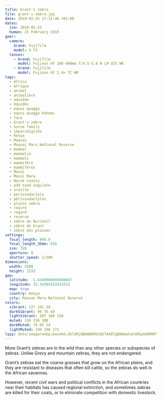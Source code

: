 ```yaml
---
title: Grant's zebra
file: grant-s-zebra.jpg
date: 2019-02-25 17:11:46 +01:00
dates:
  iso: 2019-02-25
  human: 25 February 2019
gear:
  camera:
    brand: Fujifilm
    model: X-T3
  lenses:
    - brand: Fujifilm
      model: Fujinon XF 100-400mm f/4.5-5.6 R LM OIS WR
    - brand: Fujifilm
      model: Fujinon XF 1.4× TC WR
tags:
  - Africa
  - Afrique
  - animal
  - animalière
  - equidae
  - équidés
  - equus quagga
  - equus quagga bohemi
  - face
  - Grant's zebra
  - horse family
  - imparidigités
  - Kenya
  - Maasai
  - Maasai Mara National Reserve
  - mammal
  - mammalia
  - mammals
  - mammifère
  - mammifères
  - Masai
  - Masai Mara
  - Narok County
  - odd-toed ungulate
  - oreille
  - perissodactyla
  - périssodactyles
  - plains zebra
  - rayure
  - regard
  - reserve
  - zèbre de Burchell
  - zèbre de Grant
  - zèbre des plaines
settings:
  focal_length: 406.8
  focal_length_35mm: 610
  iso: 320
  aperture: 8
  shutter_speed: 1/500
dimensions:
  width: 3500
  height: 2333
geo:
  latitude: -1.6349966666666667
  longitude: 35.34364333333333
  map: true
  country: Kenya
  city: Maasai Mara National Reserve
colors:
  vibrant: 127 141 59
  darkVibrant: 99 76 44
  lightVibrant: 207 180 150
  muted: 156 156 100
  darkMuted: 79 65 54
  lightMuted: 194 196 172
lqip: data:image/webp;base64,UklGRjQBAABXRUJQVlA4ICgBAAAwCwCdASpkAEMAP3GuyVw0rqgyLNW6SpAuCWMA0q9T2So+kPGQTJvhe0AkUSjqqnGcH0KUdQ+FmfnZJy005yUKA7SIXyns1W5DzH6h98SFdRF3fnH8WMnCZFb2dA4qm3S7uADSc1LKiryH3iSsKozcvToVdjzhXm5rSZrXECA7ydXOOx88TNqvlapenhy/T1hBLXxgoGwxTQao9RPoiy0v+toKbSbCzYWiAf6U5WMY5L3v5yA4ASTV7N8I40A/Yd4jsQFdG8ntVQ2KfIkl5jt6AEYg+OezKhmvSQvcDNqzlZwAIn4pzt6dQK6qDnLa0ISrL+7sqVRt+vXhANwtHK4NXmsfy5BW+rYl0kxtRKSY+7kYy+Hp4Vnc89NIa96CkzHuohAL4YAAAA==
---
```


More Grant’s zebras are in the wild than any other species or subspecies of zebras. Unlike Grevy and mountain zebras, they are not endangered.

Grant’s zebras eat the coarse grasses that grow on the African plains, and they are resistant to diseases that often kill cattle, so the zebras do well in the African savannas.

However, recent civil wars and political conflicts in the African countries near their habitats has caused regional extinction, and sometimes zebras are killed for their coats, or to eliminate competition with domestic livestock.
